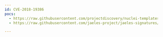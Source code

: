 ```yaml
---
id: CVE-2018-19386
pocs:
  - https://raw.githubusercontent.com/projectdiscovery/nuclei-templates/master/cves/2018/CVE-2018-19386.yaml
  - https://raw.githubusercontent.com/jaeles-project/jaeles-signatures/master/cves/solarwinds-xss-cve-2018-19386.yaml

---
```

